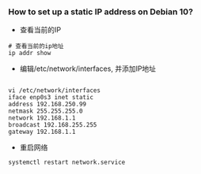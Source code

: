 ### How to set up a static IP address on Debian 10?

-   查看当前的IP

```shell
# 查看当前的ip地址
ip addr show
```



-   编辑/etc/network/interfaces, 并添加IP地址

```shell

vi /etc/network/interfaces
iface enp0s3 inet static
address 192.168.250.99
netmask 255.255.255.0
network 192.168.1.1
broadcast 192.168.255.255
gateway 192.168.1.1
```



-   重启网络

```shell
systemctl restart network.service
```

